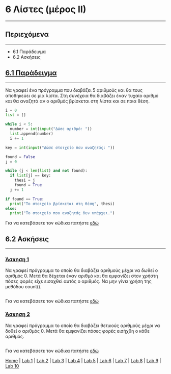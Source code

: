# 6 Λίστες (μέρος ΙΙ)

---

## Περιεχόμενα

---

- 6.1 Παράδειγμα
- 6.2 Ασκήσεις

## [6.1 Παράδειγμα](source/lab_06/lab_06_example_1.py)

---

Να γραφεί ένα πρόγραμμα που διαβάζει 5 αριθμούς και θα τους αποθηκεύει σε μία λίστα. Στη συνέχεια θα διαβάζει έναν τυχαίο αριθμό και θα αναζητά αν ο αριθμός βρίσκεται στη λίστα και σε ποια θέση.

```python
i = 0
list = []

while i < 5:
  number = int(input("Δώσε αριθμό: "))
  list.append(number)
  i += 1

key = int(input("Δώσε στοιχείο που αναζητάς: "))

found = False
j = 0

while (j < len(list) and not found):
  if list[j] == key:
    thesi = j
    found = True
  j += 1

if found == True:
  print("Το στοιχείο βρίσκεται στη θέση", thesi)
else:
  print("Το στοιχείο που αναζητάς δεν υπάρχει.")
```

Για να κατεβάσετε τον κώδικα πατήστε [εδώ](source/lab_06/lab_06_example_1.py)

## 6.2 Ασκήσεις

---

### [Άσκηση 1](source/lab_06/lab_06_exercise_1.py)

Να γραφεί πρόγραμμα το οποίο θα διαβάζει αριθμούς μέχρι να δωθεί ο αριθμός 0. Μετά θα δέχεται έναν αριθμό και θα εμφανίζει στον χρήστη πόσες φορές είχε εισαχθεί αυτός ο αριθμός. Να μην γίνει χρήση της μεθόδου count().

```python

```

Για να κατεβάσετε τον κώδικα πατήστε [εδώ](source/lab_06/lab_06_exercise_1.py)

### [Άσκηση 2](source/lab_06/lab_06_exercise_2.py)

Να γραφεί πρόγραμμα το οποίο θα διαβάζει θετικούς αριθμούς μέχρι να δοθεί ο αριθμός 0. Μετά θα εμφανίζει πόσες φορές εισήχθη ο κάθε αριθμός.

```python

```

Για να κατεβάσετε τον κώδικα πατήστε [εδώ](source/lab_06/lab_06_exercise_2.py)

[Home](../README.md) | [Lab 1](lab_01.md) | [Lab 2](lab_02.md) | [Lab 3](lab_03.md) | [Lab 4](lab_04.md) | [Lab 5](lab_05.md) | [Lab 6](lab_06.md) | [Lab 7](lab_07.md) | [Lab 8](lab_08.md) | [Lab 9](lab_09.md) | [Lab 10](lab_10.md)
